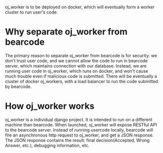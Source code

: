 oj_worker is to be deployed on docker, which will eventually form a worker cluster to run user's code. 

# Why separate oj_worker from bearcode
The primary reason to separate oj_worker from bearcode is for security: we don't trust user code, and we cannot allow the code to run in bearcode server, which maintains connection with our database. Instead, we are running user code in oj_worker, which runs on docker, and won't cause much trouble even if malicious code is submitted. There will be eventually a cluster of docker oj_workers, with a load balancer to run the code submitted by bearcode.

# How oj_worker works
oj_worker is a individual django project. It is intended to run on a different machine than bearcode. When launched, oj_worker will expose RESTful API to the bearcode server. Instead of running usercode locally, bearcode will fire an asynchronous http request to oj_worker, and get a JSON response. The JSON response contains the result: final decision(Accepted, Wrong Answer, etc.), debugging information, etc. 

